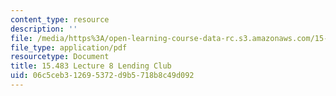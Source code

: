 ```yaml
---
content_type: resource
description: ''
file: /media/https%3A/open-learning-course-data-rc.s3.amazonaws.com/15-483-consumer-finance-markets-product-design-and-fintech-spring-2018/06c5ceb312695372d9b5718b8c49d092_MIT15_483S18_L08.pdf
file_type: application/pdf
resourcetype: Document
title: 15.483 Lecture 8 Lending Club
uid: 06c5ceb3-1269-5372-d9b5-718b8c49d092
---
```

